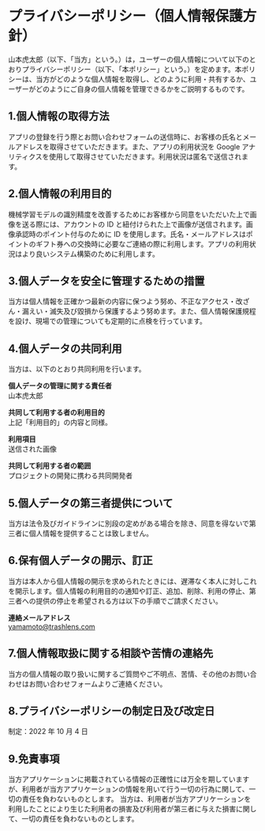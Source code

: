 # プライバシーポリシー（個人情報保護方針）

山本虎太郎（以下、「当方」という。）は，ユーザーの個人情報について以下のとおりプライバシーポリシー（以下、「本ポリシー」という。）を定めます。本ポリシーは、当方がどのような個人情報を取得し、どのように利用・共有するか、ユーザーがどのようにご自身の個人情報を管理できるかをご説明するものです。

## 1.個人情報の取得方法　　

アプリの登録を行う際とお問い合わせフォームの送信時に、お客様の氏名とメールアドレスを取得させていただきます。また、アプリの利用状況を Google アナリティクスを使用して取得させていただきます。利用状況は匿名で送信されます。

## 2.個人情報の利用目的

機械学習モデルの識別精度を改善するためにお客様から同意をいただいた上で画像を送る際には、アカウントの ID と紐付けられた上で画像が送信されます。画像承認時のポイント付与のために ID を使用します。氏名・メールアドレスはポイントのギフト券への交換時に必要なご連絡の際に利用します。アプリの利用状況はより良いシステム構築のために利用します。

## 3.個人データを安全に管理するための措置

当方は個人情報を正確かつ最新の内容に保つよう努め、不正なアクセス・改ざん・漏えい・滅失及び毀損から保護するよう努めます。また、個人情報保護規程を設け、現場での管理についても定期的に点検を行っています。

## 4.個人データの共同利用

当方は、以下のとおり共同利用を行います。

**個人データの管理に関する責任者**  
山本虎太郎

**共同して利用する者の利用目的**  
上記「利用目的」の内容と同様。

**利用項目**  
送信された画像

**共同して利用する者の範囲**  
プロジェクトの開発に携わる共同開発者

## 5.個人データの第三者提供について

当方は法令及びガイドラインに別段の定めがある場合を除き、同意を得ないで第三者に個人情報を提供することは致しません。

## 6.保有個人データの開示、訂正

当方は本人から個人情報の開示を求められたときには、遅滞なく本人に対しこれを開示します。個人情報の利用目的の通知や訂正、追加、削除、利用の停止、第三者への提供の停止を希望される方は以下の手順でご請求ください。

**連絡メールアドレス**  
yamamoto@trashlens.com

## 7.個人情報取扱に関する相談や苦情の連絡先

当方の個人情報の取り扱いに関するご質問やご不明点、苦情、その他のお問い合わせはお問い合わせフォームよりご連絡ください。

## 8.プライバシーポリシーの制定日及び改定日

制定：2022 年 10 月 4 日

## 9.免責事項

当方アプリケーションに掲載されている情報の正確性には万全を期していますが、利用者が当方アプリケーションの情報を用いて行う一切の行為に関して、一切の責任を負わないものとします。
当方は、利用者が当方アプリケーションを利用したことにより生じた利用者の損害及び利用者が第三者に与えた損害に関して、一切の責任を負わないものとします。
